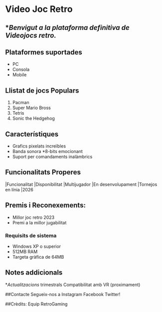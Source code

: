 # Video Joc Retro

## **Benvigut a la plataforma definitiva de **Videojocs* retro.**

## Plataformes suportades
- PC
- Consola
- Mobile

## Llistat de jocs Populars
1. Pacman
2. Super Mario Bross
3. Tetris
4. Sonic the Hedgehog

## Característiques
- Grafics pixelats increïbles
- Banda sonora *8-bits emocionant
- Suport per comandaments inalàmbrics

## Funcionalitats Properes
|Funcionalitat      |Disponibilitat
|Multijugador       |En desenvolupament
|Tornejos en línia  |2026

## Premis i Reconexements:
* Millor joc retro 2023
* Premi a la millor jugabilitat

### Requisits de sistema
- Windows XP o superior
- 512MB RAM
- Targeta gràfica de 64MB

## Notes addicionals
**Actualitzacions* trimestrals
Compatibilitat amb VR (proximament)

##Contacte
Segueix-nos a Instagram Facebook Twitter!

##Crèdits:
Equip RetroGaming
